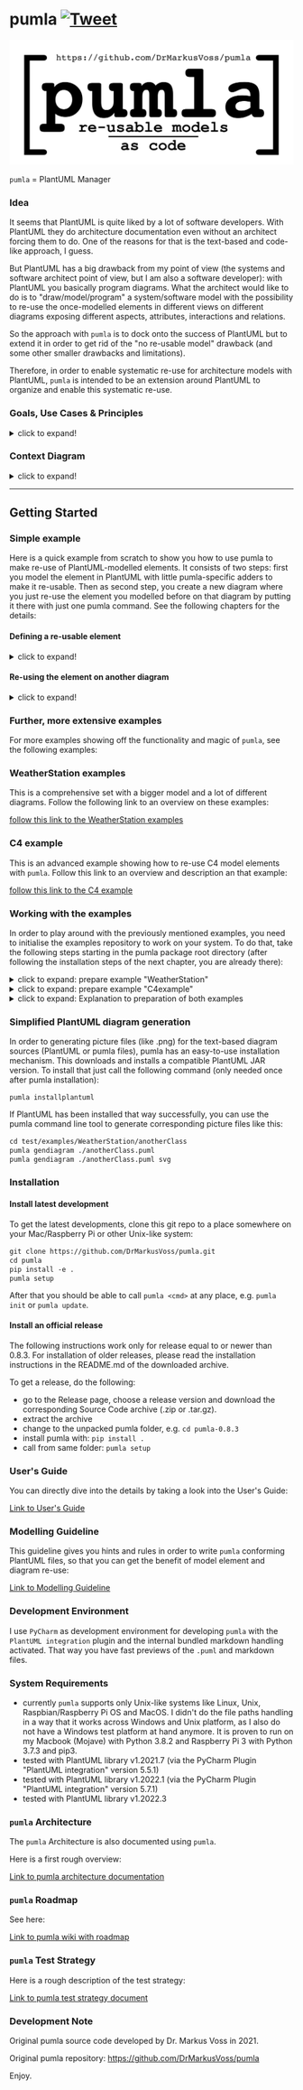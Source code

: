 # pumla [![Tweet](https://img.shields.io/twitter/url/http/shields.io.svg?style=social)](https://twitter.com/intent/tweet?text=pumla%20%2D%20re%2Dusable%20models%20as%20code%20&url=https://github.com/DrMarkusVoss/pumla&hashtags=uml,plantuml,softwarearchitecture,softwaredevelopment,developers)

![](./arch/pumla_logo.png)

`pumla` = PlantUML Manager

### Idea
It seems that PlantUML is quite liked by a lot of software developers. With PlantUML they do
architecture documentation even without an architect forcing them to do. One of the reasons
for that is the text-based and code-like approach, I guess.

But PlantUML has a big drawback from my point of view (the systems and software architect point of view,
but I am also a software developer): 
with PlantUML you basically program diagrams. What the architect would like to do is to 
"draw/model/program" a system/software model with the possibility to re-use the once-modelled elements
in different views on different diagrams exposing different aspects, attributes, interactions and
relations.

So the approach with `pumla` is to dock onto the success of PlantUML but to extend it in order
to get rid of the "no re-usable model" drawback (and some other smaller drawbacks and
limitations).

Therefore, in order to enable systematic re-use for architecture models with PlantUML, 
`pumla` is intended to be an extension around PlantUML to organize and enable
this systematic re-use.

### Goals, Use Cases & Principles
<details>
<summary>click to expand!</summary>

---

- Architecture modelling of bigger software solutions using PlantUML
- Have the same model elements in different diagrams as single source entities
- Keep the architecture descriptions close to the Source Code --> Architecture as text
- Allow modularity of the architecture elements and loose coupling --> no complicated
  include mechanisms with "paths" that then make refactoring hard --> architecture modelling
  files can be everywhere in the source tree and will be found.
- enable better "bridging"/mixing of the dynamic and the static world, e.g. state or 
  sequence diagrams with deployment diagrams.
- Create an arc42 architecture documentation based on common PlantUML description patterns
  with almost no effort.

---

</details>

### Context Diagram
<details>
<summary>click to expand!</summary>

---

Here's an overview of the idea. 

In blue you can see the parts developed as `pumla` and how they interact
with other applications and documents during software development.

![](./arch/01_context/pumla_context.png)

---

</details>

---
## Getting Started

### Simple example
Here is a quick example from scratch to show you how to use pumla to make
re-use of PlantUML-modelled elements. It consists of two steps: first you
model the element in PlantUML with little pumla-specific adders to make it
re-usable. Then as second step, you create a new diagram where you just 
re-use the element you modelled before on that diagram by putting it there
with just one pumla command. See the following chapters for the details:

#### Defining a re-usable element
<details>
<summary>click to expand!</summary>

---

Of course you need to have `pumla` installed. See further below for 
installation instructions.

Then:
- Create a folder for the example.
- Change into that folder. 
- Call `pumla setupprj`. That prepares your example folder as a project
  containing a pumla architecture documentation. 3 files should
have been created in the folder:  `pumla_macros.puml`,
  `pumla_blacklist.txt` and `pumla_project_config.puml`.
- Create a file like this:

File: simpleElement.puml

```PlantUML
'PUMLAMR
@startuml
!include pumla_macros.puml
!include modelrepo_json.puml

PUMLAReUsableAsset("A simple Element", simpleElement, component, "<<block>>") {
    PUMLARUAPutTaggedValues()

    PUMLARUAInternals() {
        component compA
        component "compB"
        component "signal processing"
    }
}

PUMLARUAAddTaggedValue("Vendor", "A GmbH")

PUMLARUAInterface("interfaceA", ifA_simpleELement, "out")

note as dn_simpleElement
    Example of a simple element.
    This can be re-used.
end note

PUMLARUADescr(dn_simpleElement)

PUMLAReUsableAssetFinalize()
@enduml
```
After saving the file, call `pumla update`. The model repository database
got created in a file called `modelrepo_json.puml`. The model repo
contains the "simpleElement" that you created. So this can now easily
be re-used on other diagrams, see next step.

If you are using a PlantUML plugin in your editor, you directly see
the code of the file rendered to a diagram like this:

![](test/examples/WeatherStation/thisShallBeIgnored/simple/pics/simpleElement.png)

---

</details>

#### Re-using the element on another diagram
<details>
<summary>click to expand!</summary>

---

Create a PlantUML diagram like this: 

File: simpleDiagram.puml

```PlantUML
@startuml
!include pumla_macros.puml
!include modelrepo_json.puml

!$PUMVarShowDescr = %false()
!$PUMVarShowInterfaces = %false()
!$PUMVarShowBodyInternals = %true()
!$PUMVarShowTaggedValues = %true()

title Put a re-usable element onto the diagram

' put the "simpleElement" from the model repository
' onto the diagram
PUMLAPutElement(simpleElement)

note as n1
    The re-usable element "simpleElement"
    is put onto the diagram.
    
    Via the global variables, showing the
    description of the element as well as
    the interfaces is turned off.
    
    So you have a different, more restrained
    view on the element on this diagram.
end note

@enduml
```
This works out of the box, as everything the diagram needs is already
there, the `pumla_macros.puml` as well as the model repo containing the
"simpleElement".

Again, in your editor with PlantUML plugin or when rendering the file 
explicitly with PlantUML, your diagram looks like this:

![](test/examples/WeatherStation/thisShallBeIgnored/simple/pics/simpleDiagram.png)

---

</details>

### Further, more extensive examples
For more examples showing off the functionality and magic of `pumla`, see the following examples:

### WeatherStation examples
This is a comprehensive set with a bigger model and a lot of different diagrams. Follow the
following link to an overview on these examples:

[follow this link to the WeatherStation examples](./Examples.md)

### C4 example
This is an advanced example showing how to re-use C4 model elements with `pumla`. Follow this link
to an overview and description an that example:

[follow this link to the C4 example](./test/examples/C4example/pumlaC4Example.md)

### Working with the examples
In order to play around with the previously mentioned examples, you need to initialise the examples
repository to work on your system. To do that, take the following steps starting in the pumla
package root directory (after following the installation steps of the next chapter, you are already
there):

<details>
<summary>click to expand: prepare example "WeatherStation"</summary>

---
#### Example: WeatherStation 
This is a comprehensive example showing off the *standard* PlantUML and pumla 
features.

  ```
  cd test/examples/WeatherStation
  pumla init
  pumla update
  ```

---

</details>

<details>
<summary>click to expand: prepare example "C4example"</summary>

---
#### Example: C4example
This is an example to show how the C4model extension of PlantUML can be used and also
C4model elements can be made re-usable.

  ```
  cd test/examples/C4example
  pumla init
  pumla update
  ```

---

</details>

<details>
<summary>click to expand: Explanation to preparation of both examples</summary>

---
The "init" step in both examples creates or updates the file "pumla_macros.puml",
that connects your repo with the pumla installation/deployment on your computer.
This step must only be executed once after a checkout/clone.
  
The "update" step creates or updates the modelrepo_json.puml with the current content of
the examples repository and also considers the file structure/paths on your computer. This
step needs to be executed everytime you changed something on the model repository, e.g.
added a new re-usable architecture model element or changed an existing one.

---

</details>

### Simplified PlantUML diagram generation
In order to generating picture files (like .png) for the text-based diagram
sources (PlantUML or pumla files), pumla has an easy-to-use installation
mechanism. This downloads and installs a compatible PlantUML JAR version. To
install that just call the following command (only needed once after pumla
installation):

  ```
  pumla installplantuml
  ```

If PlantUML has been installed that way successfully, you can use the pumla
command line tool to generate corresponding picture files like this:

  ```
  cd test/examples/WeatherStation/anotherClass
  pumla gendiagram ./anotherClass.puml
  pumla gendiagram ./anotherClass.puml svg
  ```

### Installation
#### Install latest development
To get the latest developments, clone this git repo to a place somewhere on your Mac/Raspberry Pi or other Unix-like
system:

    git clone https://github.com/DrMarkusVoss/pumla.git
    cd pumla
    pip install -e .
    pumla setup

After that you should be able to call `pumla <cmd>` at any place, e.g. `pumla init` or `pumla update`. 

#### Install an official release
The following instructions work only for release equal to or newer than 0.8.3. For installation of
older releases, please read the installation instructions in the README.md of the
downloaded archive.

To get a release, do the following: 

- go to the Release page, choose a release version and download the
corresponding Source Code archive (.zip or .tar.gz).
- extract the archive
- change to the unpacked pumla folder, e.g. `cd pumla-0.8.3`
- install pumla with: `pip install .`
- call from same folder: `pumla setup`

### User's Guide
You can directly dive into the details by taking a look
into the User's Guide:

[Link to User's Guide](./pumla_UsersGuide.md)

### Modelling Guideline
This guideline gives you hints and rules in order to write
`pumla` conforming PlantUML files, so that you can get the 
benefit of model element and diagram re-use:

[Link to Modelling Guideline](./ModellingGuideline.md)

### Development Environment
I use `PyCharm` as development environment for developing
`pumla` with the `PlantUML integration` plugin and the
internal bundled markdown handling activated. That way
you have fast previews of the `.puml` and markdown files.

### System Requirements
- currently `pumla` supports only Unix-like systems like Linux,
 Unix, Raspbian/Raspberry Pi OS and MacOS. I didn't do the
  file paths handling in a way that it works across Windows
  and Unix platform, as I also do not have a Windows test platform 
  at hand anymore. It is proven to run on my Macbook (Mojave)
  with Python 3.8.2 and Raspberry Pi 3 with Python 3.7.3 and pip3.
- tested with PlantUML library v1.2021.7 (via the PyCharm Plugin 
  "PlantUML integration" version 5.5.1)
- tested with PlantUML library v1.2022.1 (via the PyCharm Plugin 
  "PlantUML integration" version 5.7.1)
- tested with PlantUML library v1.2022.3

### `pumla` Architecture
The `pumla` Architecture is also documented using `pumla`.

Here is a first rough overview:

[Link to pumla architecture documentation](./arch/pumla_architecture.md)


### `pumla` Roadmap
See here:

[Link to pumla wiki with roadmap](https://github.com/DrMarkusVoss/pumla/wiki)

### `pumla` Test Strategy
Here is a rough description of the test strategy:

[Link to pumla test strategy document](./test/TestStrategy.md)

### Development Note
Original pumla source code developed by Dr. Markus Voss in 2021.

Original pumla repository:
https://github.com/DrMarkusVoss/pumla

Enjoy.
